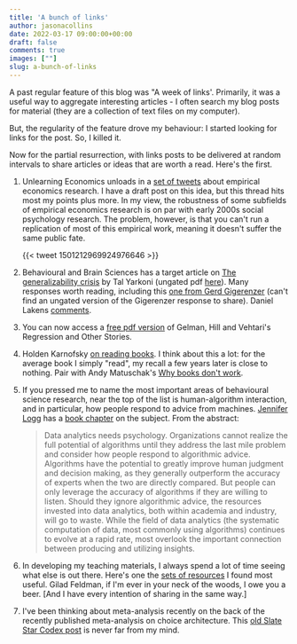 ```yaml
---
title: 'A bunch of links'
author: jasonacollins
date: 2022-03-17 09:00:00+00:00
draft: false
comments: true
images: [""]
slug: a-bunch-of-links
---
```

A past regular feature of this blog was "A week of links'. Primarily, it was a useful way to aggregate interesting articles - I often search my blog posts for material (they are a collection of text files on my computer).

But, the regularity of the feature drove my behaviour: I started looking for links for the post. So, I killed it.

Now for the partial resurrection, with links posts to be delivered at random intervals to share articles or ideas that are worth a read. Here's the first.

1. Unlearning Economics unloads in a [set of tweets](https://twitter.com/UnlearnEcon/status/1501212969924976646) about empirical economics research. I have a draft post on this idea, but this thread hits most my points plus more. In my view, the robustness of some subfields of empirical economics research is on par with early 2000s social psychology research. The problem, however, is that you can't run a replication of most of this empirical work, meaning it doesn't suffer the same public fate.

    {{< tweet 1501212969924976646 >}}

2. Behavioural and Brain Sciences has a target article on [The generalizability crisis](https://doi.org/10.1017/S0140525X20001685) by Tal Yarkoni (ungated pdf [here](https://psyarxiv.com/jqw35/)). Many responses worth reading, including this [one from Gerd Gigerenzer](https://doi.org/10.1017/S0140525X21000327) (can't find an ungated version of the Gigerenzer response to share). Daniel Lakens [comments](http://daniellakens.blogspot.com/2020/01/review-of-generalizability-crisis-by.html).

3. You can now access a [free pdf version](https://avehtari.github.io/ROS-Examples/) of Gelman, Hill and Vehtari's Regression and Other Stories.

4. Holden Karnofsky [on reading books](https://www.cold-takes.com/reading-books-vs-engaging-with-them/). I think about this a lot: for the average book I simply "read", my recall a few years later is close to nothing. Pair with Andy Matuschak's [Why books don't work](https://andymatuschak.org/books/).

5. If you pressed me to name the most important areas of behavioural science research, near the top of the list is human-algorithm interaction, and in particular, how people respond to advice from machines. [Jennifer Logg](https://www.jennlogg.com) has a [book chapter](https://papers.ssrn.com/sol3/papers.cfm?abstract_id=3878873) on the subject. From the abstract:

   >Data analytics needs psychology. Organizations cannot realize the full potential of algorithms until they address the last mile problem and consider how people respond to algorithmic advice. Algorithms have the potential to greatly improve human judgment and decision making, as they generally outperform the accuracy of experts when the two are directly compared. But people can only leverage the accuracy of algorithms if they are willing to listen. Should they ignore algorithmic advice, the resources invested into data analytics, both within academia and industry, will go to waste. While the field of data analytics (the systematic computation of data, most commonly using algorithms) continues to evolve at a rapid rate, most overlook the important connection between producing and utilizing insights.

6. In developing my teaching materials, I always spend a lot of time seeing what else is out there. Here's one the [sets of resources](https://mgto.org/teaching-courses/) I found most useful. Gilad Feldman, if I'm ever in your neck of the woods, I owe you a beer. [And I have every intention of sharing in the same way.]

7. I've been thinking about meta-analysis recently on the back of the recently published meta-analysis on choice architecture. This [old Slate Star Codex post](https://slatestarcodex.com/2014/04/28/the-control-group-is-out-of-control/) is never far from my mind.